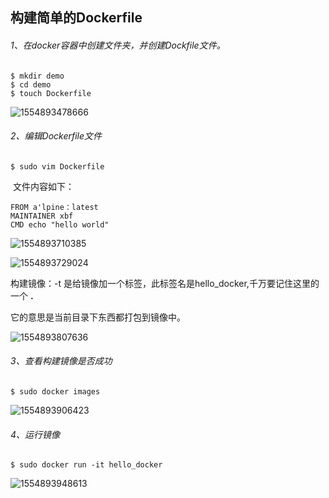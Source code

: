 ## 构建简单的Dockerfile

###### 1、在docker容器中创建文件夹，并创建Dockfile文件。

```
$ mkdir demo
$ cd demo
$ touch Dockerfile
```

![1554893478666](C:\Users\Administrator\AppData\Roaming\Typora\typora-user-images\1554893478666.png)



###### 2、编辑Dockerfile文件

```
$ sudo vim Dockerfile
```

​    文件内容如下：

```
FROM a'lpine：latest
MAINTAINER xbf
CMD echo "hello world"
```

![1554893710385](C:\Users\Administrator\AppData\Roaming\Typora\typora-user-images\1554893710385.png)

![1554893729024](C:\Users\Administrator\AppData\Roaming\Typora\typora-user-images\1554893729024.png)

构建镜像：-t 是给镜像加一个标签，此标签名是hello_docker,千万要记住这里的一个 **.**  

它的意思是当前目录下东西都打包到镜像中。

![1554893807636](C:\Users\Administrator\AppData\Roaming\Typora\typora-user-images\1554893807636.png)



###### 3、查看构建镜像是否成功

```
$ sudo docker images
```

![1554893906423](C:\Users\Administrator\AppData\Roaming\Typora\typora-user-images\1554893906423.png)



###### 4、运行镜像

```
$ sudo docker run -it hello_docker
```

![1554893948613](C:\Users\Administrator\AppData\Roaming\Typora\typora-user-images\1554893948613.png)

